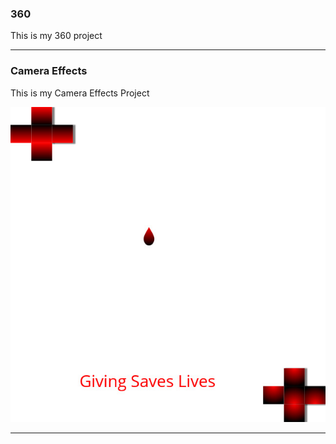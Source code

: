 ### 360

This is my 360 project

<script src="//360.vizor.io/scripts/embed.js" data-vizorurl="https://360.vizor.io/embed/v/y0xed" ></script>

***

### Camera Effects

This is my Camera Effects Project

![picture_title](https://github.com/DocHoliday1/DocHoliday1.github.io/blob/master/TechStart%20Project%201.jpg?raw=true "Optional Title")

***
